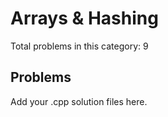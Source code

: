 # Arrays & Hashing

Total problems in this category: 9

## Problems

Add your .cpp solution files here.
